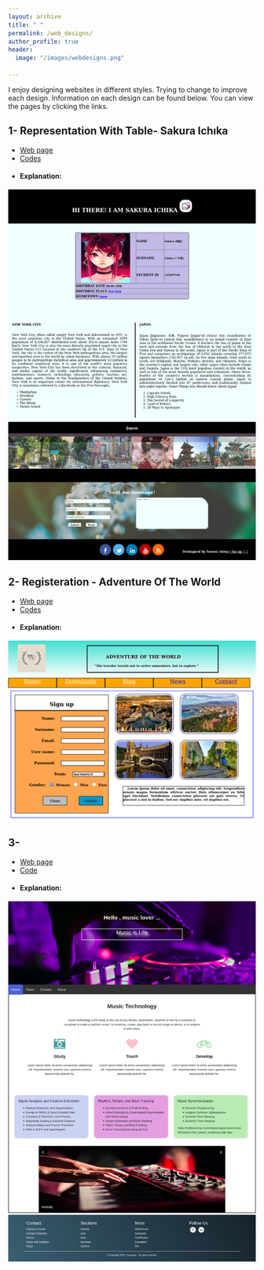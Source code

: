 ```yaml
---
layout: archive
title: " "
permalink: /web_designs/
author_profile: true
header:
  image: "/images/webdesigns.png"
  
---
```


I enjoy designing websites in different styles. Trying to change to improve each design. 
Information on each design can be found below. You can view the pages by clicking the links.

## 1- Representation With Table- Sakura Ichıka

- [Web page](../WebDesignsFolder/RepresentationwithTable/RepresentationWithTable.html)
- [Codes]()
- <h4> Explanation: </h4>  

<img src="../WebDesignsFolder/RepresentationwithTable/RepresentationWithTable.png" alt="RepresentationWithTable">

## 2- Registeration - Adventure Of The World

- [Web page](../WebDesignsFolder/Registration/registeration.html)
- [Codes]()
- <h4> Explanation: </h4>  

<img src="../WebDesignsFolder/Registration/registeration.png" alt="registeration">

## 3- 
- [Web page](../WebDesignsFolder/BlogLandingPage/BlogLandingPage.html)
- [Code](https://github.com/senemaktas/Web-FrontEnd/tree/master/BlogLandingPage)
- <h4> Explanation: </h4>  

<img src="../WebDesignsFolder/BlogLandingPage/blogpage.jpg" alt="blogpage">
